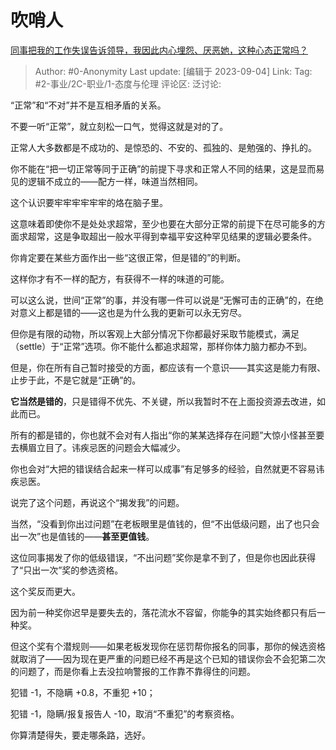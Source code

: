 # 吹哨人
[同事把我的工作失误告诉领导，我因此内心埋怨、厌恶她，这种心态正常吗？](https://www.zhihu.com/question/619869697/answer/3196458897)

> Author: #0-Anonymity
> Last update: [编辑于 2023-09-04]
> Link:
> Tag: #2-事业/2C-职业/1-态度与伦理
> 评论区:
> 泛讨论:

“正常”和“不对”并不是互相矛盾的关系。

不要一听“正常”，就立刻松一口气，觉得这就是对的了。

正常人大多数都是不成功的、是惊恐的、不安的、孤独的、是勉强的、挣扎的。

你不能在“把一切正常等同于正确”的前提下寻求和正常人不同的结果，这是显而易见的逻辑不成立的——配方一样，味道当然相同。

这个认识要牢牢牢牢牢牢的烙在脑子里。

这意味着即使你不是处处求超常，至少也要在大部分正常的前提下在尽可能多的方面求超常，这是争取超出一般水平得到幸福平安这种罕见结果的逻辑必要条件。

你肯定要在某些方面作出一些“这很正常，但是错的”的判断。

这样你才有不一样的配方，有获得不一样的味道的可能。

可以这么说，世间“正常”的事，并没有哪一件可以说是“无懈可击的正确”的，在绝对意义上都是错的——这也是为什么我的更新可以永无穷尽。

但你是有限的动物，所以客观上大部分情况下你都最好采取节能模式，满足（settle）于“正常”选项。你不能什么都追求超常，那样你体力脑力都办不到。

但是，你在所有自己暂时接受的方面，都应该有一个意识——其实这是能力有限、止步于此，不是它就是“正确”的。

**它当然是错的**，只是错得不优先、不关键，所以我暂时不在上面投资源去改进，如此而已。

所有的都是错的，你也就不会对有人指出“你的某某选择存在问题”大惊小怪甚至要去横眉立目了。讳疾忌医的问题会大幅减少。

你也会对“大把的错误结合起来一样可以成事”有足够多的经验，自然就更不容易讳疾忌医。

说完了这个问题，再说这个“揭发我”的问题。

当然，“没看到你出过问题”在老板眼里是值钱的，但“不出低级问题，出了也只会出一次”也是值钱的——**甚至更值钱**。

这位同事揭发了你的低级错误，“不出问题”奖你是拿不到了，但是你也因此获得了“只出一次”奖的参选资格。

这个奖反而更大。

因为前一种奖你迟早是要失去的，落花流水不容留，你能争的其实始终都只有后一种奖。

但这个奖有个潜规则——如果老板发现你在惩罚帮你报名的同事，那你的候选资格就取消了——因为现在更严重的问题已经不再是这个已知的错误你会不会犯第二次的问题了，而是你看上去没拉响警报的工作靠不靠得住的问题。

犯错 -1，不隐瞒 +0.8，不重犯 +10；

犯错 -1，隐瞒/报复报告人 -10，取消“不重犯”的考察资格。

你算清楚得失，要走哪条路，选好。
